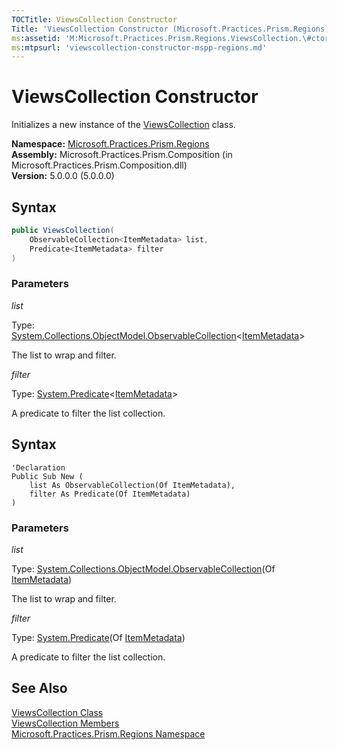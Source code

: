 ```yaml
---
TOCTitle: ViewsCollection Constructor
Title: 'ViewsCollection Constructor (Microsoft.Practices.Prism.Regions)'
ms:assetid: 'M:Microsoft.Practices.Prism.Regions.ViewsCollection.\#ctor(System.Collections.ObjectModel.ObservableCollection{Microsoft.Practices.Prism.Regions.ItemMetadata},System.Predicate{Microsoft.Practices.Prism.Regions.ItemMetadata})'
ms:mtpsurl: 'viewscollection-constructor-mspp-regions.md'
---
```


# ViewsCollection Constructor

Initializes a new instance of the [ViewsCollection](/patterns-practices/reference/viewscollection-class-mspp-regions) class.

**Namespace:** [Microsoft.Practices.Prism.Regions](/patterns-practices/reference/mspp-regions-namespace)<br/>
**Assembly:** Microsoft.Practices.Prism.Composition (in Microsoft.Practices.Prism.Composition.dll)<br/>
**Version:** 5.0.0.0 (5.0.0.0)

## Syntax

```C#
public ViewsCollection(
	ObservableCollection<ItemMetadata> list,
	Predicate<ItemMetadata> filter
)
```

### Parameters

*list*

Type: [System.Collections.ObjectModel.ObservableCollection](http://msdn.microsoft.com/en-us/library/ms668604)&lt;[ItemMetadata](/patterns-practices/reference/itemmetadata-class-mspp-regions)&gt;

The list to wrap and filter.

*filter*

Type: [System.Predicate](http://msdn.microsoft.com/en-us/library/bfcke1bz)&lt;[ItemMetadata](/patterns-practices/reference/itemmetadata-class-mspp-regions)&gt;

A predicate to filter the list collection.

## Syntax

```VB
'Declaration
Public Sub New ( 
	list As ObservableCollection(Of ItemMetadata),
	filter As Predicate(Of ItemMetadata)
)
```

### Parameters

*list*

Type: [System.Collections.ObjectModel.ObservableCollection](http://msdn.microsoft.com/en-us/library/ms668604)(Of [ItemMetadata](/patterns-practices/reference/itemmetadata-class-mspp-regions))

The list to wrap and filter.

*filter*

Type: [System.Predicate](http://msdn.microsoft.com/en-us/library/bfcke1bz)(Of [ItemMetadata](/patterns-practices/reference/itemmetadata-class-mspp-regions))

A predicate to filter the list collection.

## See Also

[ViewsCollection Class](/patterns-practices/reference/viewscollection-class-mspp-regions)<br/>
[ViewsCollection Members](/patterns-practices/reference/viewscollection-members-mspp-regions)<br/>
[Microsoft.Practices.Prism.Regions Namespace](/patterns-practices/reference/mspp-regions-namespace)<br/>
